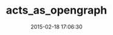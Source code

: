 ---
layout: post
title:  "acts_as_opengraph"
repo:   "rubenrails/acts_as_opengraph"
date:   2015-02-18 17:06:30
gemurl: https://github.com/rubenrails/acts_as_opengraph
---